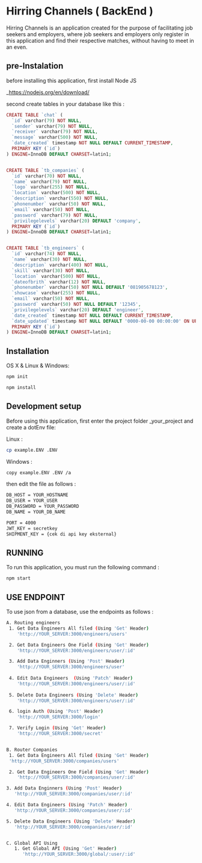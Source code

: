 # Hirring Channels ( BackEnd )

Hirring Channels is an application created for the purpose of facilitating job seekers and employers, where job seekers and employers only register in this application and find their respective matches, without having to meet in an even.


## pre-Instalation

before installing this application, first install Node JS

_https://nodejs.org/en/download/



second create tables in your database like this :
```PHP
CREATE TABLE `chat` (
  `id` varchar(79) NOT NULL,
  `sender` varchar(79) NOT NULL,
  `receiver` varchar(79) NOT NULL,
  `message` varchar(500) NOT NULL,
  `date_created` timestamp NOT NULL DEFAULT CURRENT_TIMESTAMP,
  PRIMARY KEY (`id`)
) ENGINE=InnoDB DEFAULT CHARSET=latin1;


CREATE TABLE `tb_companies` (
  `id` varchar(70) NOT NULL,
  `name` varchar(79) NOT NULL,
  `logo` varchar(255) NOT NULL,
  `location` varchar(500) NOT NULL,
  `description` varchar(550) NOT NULL,
  `phonenumber` varchar(50) NOT NULL,
  `email` varchar(50) NOT NULL,
  `password` varchar(79) NOT NULL,
  `privilegelevels` varchar(20) DEFAULT 'company',
  PRIMARY KEY (`id`)
) ENGINE=InnoDB DEFAULT CHARSET=latin1;


CREATE TABLE `tb_engineers` (
  `id` varchar(74) NOT NULL,
  `name` varchar(30) NOT NULL,
  `description` varchar(400) NOT NULL,
  `skill` varchar(30) NOT NULL,
  `location` varchar(500) NOT NULL,
  `dateofbrith` varchar(12) NOT NULL,
  `phonenumber` varchar(50) NOT NULL DEFAULT '081905678123',
  `showcase` varchar(255) NOT NULL,
  `email` varchar(50) NOT NULL,
  `password` varchar(50) NOT NULL DEFAULT '12345',
  `privilegelevels` varchar(20) DEFAULT 'engineer',
  `date_created` timestamp NOT NULL DEFAULT CURRENT_TIMESTAMP,
  `date_updated` timestamp NOT NULL DEFAULT '0000-00-00 00:00:00' ON UPDATE CURRENT_TIMESTAMP,
  PRIMARY KEY (`id`)
) ENGINE=InnoDB DEFAULT CHARSET=latin1;

```


## Installation

OS X & Linux & Windows:

```sh
npm init
```

```sh
npm install
```

## Development setup

Before using this application, first enter the project folder _your_project and create a dotEnv file:

Linux :
```sh
cp example.ENV .ENV
```

Windows :
```sh
copy example.ENV .ENV /a
```

then edit the file as follows :
```sh
DB_HOST = YOUR_HOSTNAME
DB_USER = YOUR_USER
DB_PASSWORD = YOUR_PASSWORD
DB_NAME = YOUR_DB_NAME

PORT = 4000
JWT_KEY = secretkey
SHIPMENT_KEY = {cek di api key eksternal}

```


## RUNNING

To run this application, you must run the following command :

```sh
npm start
```

## USE ENDPOINT

To use json from a database, use the endpoints as follows :

```sh
A. Routing engineers
 1. Get Data Engineers All filed (Using 'Get' Header)
    'http://YOUR_SERVER:3000/engineers/users'

 2. Get Data Engineers One Field (Using 'Get' Header)
    'http://YOUR_SERVER:3000/engineers/user/:id'

 3. Add Data Enginners (Using 'Post' Header)
    'http://YOUR_SERVER:3000/engineers/user'
  
 4. Edit Data Engineers  (Using 'Patch' Header)
    'http://YOUR_SERVER:3000/engineers/user/:id'
  
 5. Delete Data Engineers (Using 'Delete' Header)
    'http://YOUR_SERVER:3000/engineers/user/:id'

 6. login Auth (Using 'Post' Header)
    'http://YOUR_SERVER:3000/login'

 7. Verify Login (Using 'Get' Header)
    'http://YOUR_SERVER:3000/secret'


B. Router Companies
 1. Get Data Engineers All filed (Using 'Get' Header)
 'http://YOUR_SERVER:3000/companies/users'

 2. Get Data Engineers One Field (Using 'Get' Header)
    'http://YOUR_SERVER:3000/companies/user/:id'

3. Add Data Enginners (Using 'Post' Header)
   'http://YOUR_SERVER:3000/companies/user/:id'

4. Edit Data Engineers (Using 'Patch' Header)
   'http://YOUR_SERVER:3000/companies/user/:id'

5. Delete Data Engineers (Using 'Delete' Header)
   'http://YOUR_SERVER:3000/companies/user/:id'


C. Global API Using
   1. Get Global API (Using 'Get' Header)
      'http://YOUR_SERVER:3000/global/:user/:id'
  
```
